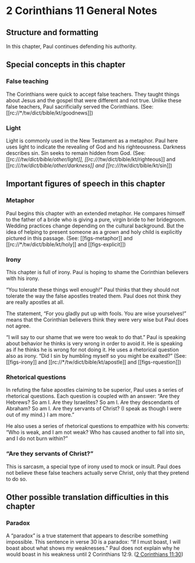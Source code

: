 # 2 Corinthians 11 General Notes
## Structure and formatting

In this chapter, Paul continues defending his authority.

## Special concepts in this chapter

### False teaching
The Corinthians were quick to accept false teachers. They taught things about Jesus and the gospel that were different and not true. Unlike these false teachers, Paul sacrificially served the Corinthians. (See: [[rc://*/tw/dict/bible/kt/goodnews]])

### Light
Light is commonly used in the New Testament as a metaphor. Paul here uses light to indicate the revealing of God and his righteousness. Darkness describes sin. Sin seeks to remain hidden from God. (See: [[rc://*/tw/dict/bible/other/light]], [[rc://*/tw/dict/bible/kt/righteous]] and [[rc://*/tw/dict/bible/other/darkness]] and [[rc://*/tw/dict/bible/kt/sin]])

## Important figures of speech in this chapter

### Metaphor

Paul begins this chapter with an extended metaphor. He compares himself to the father of a bride who is giving a pure, virgin bride to her bridegroom. Wedding practices change depending on the cultural background. But the idea of helping to present someone as a grown and holy child is explicitly pictured in this passage. (See: [[figs-metaphor]] and [[rc://*/tw/dict/bible/kt/holy]] and [[figs-explicit]])

### Irony

This chapter is full of irony. Paul is hoping to shame the Corinthian believers with his irony.

“You tolerate these things well enough!” Paul thinks that they should not tolerate the way the false apostles treated them. Paul does not think they are really apostles at all.

The statement, “For you gladly put up with fools. You are wise yourselves!” means that the Corinthian believers think they were very wise but Paul does not agree.

“I will say to our shame that we were too weak to do that.” Paul is speaking about behavior he thinks is very wrong in order to avoid it. He is speaking as if he thinks he is wrong for not doing it. He uses a rhetorical question also as irony. “Did I sin by humbling myself so you might be exalted?” (See: [[figs-irony]] and [[rc://*/tw/dict/bible/kt/apostle]] and [[figs-rquestion]])

### Rhetorical questions

In refuting the false apostles claiming to be superior, Paul uses a series of rhetorical questions. Each question is coupled with an answer: “Are they Hebrews? So am I. Are they Israelites? So am I. Are they descendants of Abraham? So am I. Are they servants of Christ? (I speak as though I were out of my mind.) I am more.”

He also uses a series of rhetorical questions to empathize with his converts: “Who is weak, and I am not weak? Who has caused another to fall into sin, and I do not burn within?”

### “Are they servants of Christ?”
This is sarcasm, a special type of irony used to mock or insult. Paul does not believe these false teachers actually serve Christ, only that they pretend to do so.

## Other possible translation difficulties in this chapter

### Paradox

A “paradox” is a true statement that appears to describe something impossible. This sentence in verse 30 is a paradox: “If I must boast, I will boast about what shows my weaknesses.” Paul does not explain why he would boast in his weakness until 2 Corinthians 12:9. ([2 Corinthians 11:30](./30.md))